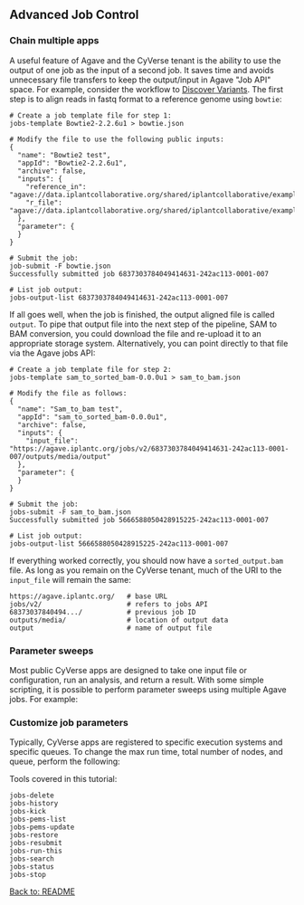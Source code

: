 ## Advanced Job Control

### Chain multiple apps

A useful feature of Agave and the CyVerse tenant is the ability to use the output of one job as the input of a second job.
It saves time and avoids unnecessary file transfers to keep the output/input in Agave "Job API" space.
For example, consider the workflow to [Discover Variants](https://wiki.cyverse.org/wiki/pages/viewpage.action?pageId=12880264).
The first step is to align reads in fastq format to a reference genome using `bowtie`:
```
# Create a job template file for step 1:
jobs-template Bowtie2-2.2.6u1 > bowtie.json

# Modify the file to use the following public inputs:
{
  "name": "Bowtie2 test",
  "appId": "Bowtie2-2.2.6u1",
  "archive": false,
  "inputs": {
    "reference_in": "agave://data.iplantcollaborative.org/shared/iplantcollaborative/example_data/bowtie/e_coli.fa",
    "r_file": "agave://data.iplantcollaborative.org/shared/iplantcollaborative/example_data/bowtie/e_coli_10000snp.fq"
  },
  "parameter": {
  }
}

# Submit the job:
job-submit -F bowtie.json
Successfully submitted job 6837303784049414631-242ac113-0001-007

# List job output:
jobs-output-list 6837303784049414631-242ac113-0001-007
```

If all goes well, when the job is finished, the output aligned file is called `output`.
To pipe that output file into the next step of the pipeline, SAM to BAM conversion, you could download the file and re-upload it to an appropriate storage system.
Alternatively, you can point directly to that file via the Agave jobs API:
```
# Create a job template file for step 2:
jobs-template sam_to_sorted_bam-0.0.0u1 > sam_to_bam.json

# Modify the file as follows:
{
  "name": "Sam_to_bam test",
  "appId": "sam_to_sorted_bam-0.0.0u1",
  "archive": false,
  "inputs": {
    "input_file": "https://agave.iplantc.org/jobs/v2/6837303784049414631-242ac113-0001-007/outputs/media/output"
  },
  "parameter": {
  }
}

# Submit the job:
jobs-submit -F sam_to_bam.json
Successfully submitted job 5666588050428915225-242ac113-0001-007

# List job output:
jobs-output-list 5666588050428915225-242ac113-0001-007
```

If everything worked correctly, you should now have a `sorted_output.bam` file.
As long as you remain on the CyVerse tenant, much of the URI to the `input_file` will remain the same:
```
https://agave.iplantc.org/   # base URL
jobs/v2/                     # refers to jobs API
68373037840494.../           # previous job ID
outputs/media/               # location of output data
output                       # name of output file
```


### Parameter sweeps

Most public CyVerse apps are designed to take one input file or configuration, run an analysis, and return a result.
With some simple scripting, it is possible to perform parameter sweeps using multiple Agave jobs.
For example:






### Customize job parameters

Typically, CyVerse apps are registered to specific execution systems and specific queues.
To change the max run time, total number of nodes, and queue, perform the following:












Tools covered in this tutorial:

```
jobs-delete
jobs-history
jobs-kick
jobs-pems-list
jobs-pems-update
jobs-restore
jobs-resubmit
jobs-run-this
jobs-search
jobs-status
jobs-stop
```
  
[Back to: README](../README.md)
